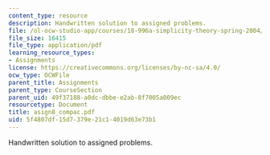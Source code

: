 ```yaml
---
content_type: resource
description: Handwritten solution to assigned problems.
file: /ol-ocw-studio-app/courses/18-996a-simplicity-theory-spring-2004/5f4807df15d7379e21c14019d63e73b1_asign8_compac.pdf
file_size: 16415
file_type: application/pdf
learning_resource_types:
- Assignments
license: https://creativecommons.org/licenses/by-nc-sa/4.0/
ocw_type: OCWFile
parent_title: Assignments
parent_type: CourseSection
parent_uid: 49f37188-a0dc-dbbe-e2ab-8f7005a009ec
resourcetype: Document
title: asign8_compac.pdf
uid: 5f4807df-15d7-379e-21c1-4019d63e73b1
---
```

Handwritten solution to assigned problems.